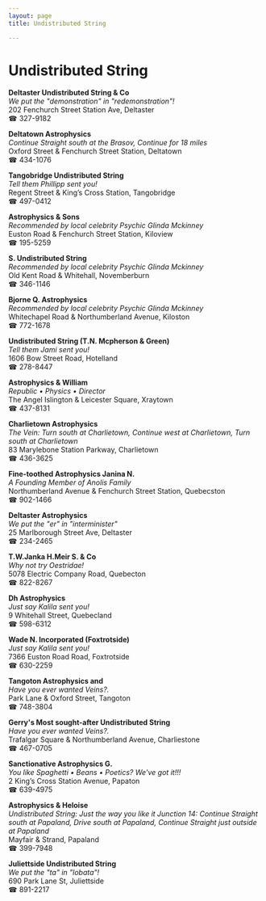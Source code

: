 ```yaml
---
layout: page 
title: Undistributed String

---
```



# Undistributed String


 **Deltaster Undistributed String & Co**  
_We put the "demonstration" in "redemonstration"!_  
202 Fenchurch Street Station Ave, Deltaster  
☎ 327-9182

**Deltatown Astrophysics**  
_Continue Straight south at the Brasov, Continue for 18 miles_  
Oxford Street & Fenchurch Street Station, Deltatown  
☎ 434-1076

**Tangobridge Undistributed String**  
_Tell them Phillipp sent you!_  
Regent Street & King’s Cross Station, Tangobridge  
☎ 497-0412

**Astrophysics & Sons**  
_Recommended by local celebrity Psychic Glinda Mckinney_  
Euston Road & Fenchurch Street Station, Kiloview  
☎ 195-5259

**S. Undistributed String**  
_Recommended by local celebrity Psychic Glinda Mckinney_  
Old Kent Road & Whitehall, Novemberburn  
☎ 346-1146

**Bjorne Q. Astrophysics**  
_Recommended by local celebrity Psychic Glinda Mckinney_  
Whitechapel Road & Northumberland Avenue, Kiloston  
☎ 772-1678

**Undistributed String (T.N. Mcpherson & Green)**  
_Tell them Jami sent you!_  
1606 Bow Street Road, Hotelland  
☎ 278-8447

**Astrophysics & William**  
_Republic • Physics • Director_  
The Angel Islington & Leicester Square, Xraytown  
☎ 437-8131

**Charlietown Astrophysics**  
_The Vein: Turn south at Charlietown, Continue west at Charlietown, Turn south at Charlietown_  
83 Marylebone Station Parkway, Charlietown  
☎ 436-3625

**Fine-toothed Astrophysics Janina N.**  
_A Founding Member of Anolis Family_  
Northumberland Avenue & Fenchurch Street Station, Quebecston  
☎ 902-1466

**Deltaster Astrophysics**  
_We put the "er" in "interminister"_  
25 Marlborough Street Ave, Deltaster  
☎ 234-2465

**T.W.Janka H.Meir S. & Co**  
_Why not try Oestridae!_  
5078 Electric Company Road, Quebecton  
☎ 822-8267

**Dh Astrophysics**  
_Just say Kalila sent you!_  
9 Whitehall Street, Quebecland  
☎ 598-6312

**Wade N. Incorporated (Foxtrotside)**  
_Just say Kalila sent you!_  
7366 Euston Road Road, Foxtrotside  
☎ 630-2259

**Tangoton Astrophysics and**  
_Have you ever wanted Veins?._  
Park Lane & Oxford Street, Tangoton  
☎ 748-3804

**Gerry's Most sought-after Undistributed String**  
_Have you ever wanted Veins?._  
Trafalgar Square & Northumberland Avenue, Charliestone  
☎ 467-0705

**Sanctionative Astrophysics G.**  
_You like Spaghetti • Beans • Poetics? We've got it!!!_  
2 King’s Cross Station Avenue, Papaton  
☎ 639-4975

**Astrophysics & Heloise**  
_Undistributed String: Just the way you like it 
Junction 14: Continue Straight south at Papaland, Drive south at Papaland, Continue Straight just outside at Papaland_  
Mayfair & Strand, Papaland  
☎ 399-7948

**Juliettside Undistributed String**  
_We put the "ta" in "lobata"!_  
690 Park Lane St, Juliettside  
☎ 891-2217

